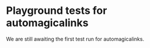 # Playground tests for automagicalinks
We are still awaiting the first test run for automagicalinks.
